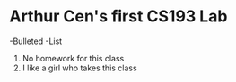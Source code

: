# Arthur Cen's first CS193 Lab

-Bulleted
-List

1. No homework for this class
2. I like a girl who takes this class

